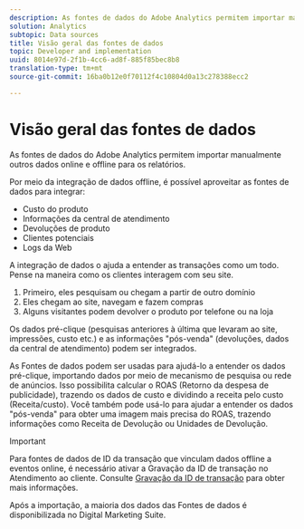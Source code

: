 ```yaml
---
description: As fontes de dados do Adobe Analytics permitem importar manualmente outros dados online e offline para os relatórios.
solution: Analytics
subtopic: Data sources
title: Visão geral das fontes de dados
topic: Developer and implementation
uuid: 8014e97d-2f1b-4cc6-ad8f-885f85bec8b8
translation-type: tm+mt
source-git-commit: 16ba0b12e0f70112f4c10804d0a13c278388ecc2

---
```



# Visão geral das fontes de dados

As fontes de dados do Adobe Analytics permitem importar manualmente outros dados online e offline para os relatórios.

Por meio da integração de dados offline, é possível aproveitar as fontes de dados para integrar:

* Custo do produto
* Informações da central de atendimento
* Devoluções de produto
* Clientes potenciais
* Logs da Web

A integração de dados o ajuda a entender as transações como um todo. Pense na maneira como os clientes interagem com seu site.

1. Primeiro, eles pesquisam ou chegam a partir de outro domínio
1. Eles chegam ao site, navegam e fazem compras
1. Alguns visitantes podem devolver o produto por telefone ou na loja

Os dados pré-clique (pesquisas anteriores à última que levaram ao site, impressões, custo etc.) e as informações "pós-venda" (devoluções, dados da central de atendimento) podem ser integrados.

As Fontes de dados podem ser usadas para ajudá-lo a entender os dados pré-clique, importando dados por meio de mecanismo de pesquisa ou rede de anúncios. Isso possibilita calcular o ROAS (Retorno da despesa de publicidade), trazendo os dados de custo e dividindo a receita pelo custo (Receita/custo). Você também pode usá-lo para ajudar a entender os dados "pós-venda" para obter uma imagem mais precisa do ROAS, trazendo informações como Receita de Devolução ou Unidades de Devolução.

>[!IMPORTANT]
>
>Para fontes de dados de ID da transação que vinculam dados offline a eventos online, é necessário ativar a Gravação da ID de transação no Atendimento ao cliente. Consulte [Gravação da ID de transação](/help/import/c-data-sources/datasrc-integrating-offline-data.md#section_30D6D47AEC0F4A36B87EBFE4C858F20C) para obter mais informações.

Após a importação, a maioria dos dados das Fontes de dados é disponibilizada no Digital Marketing Suite.
